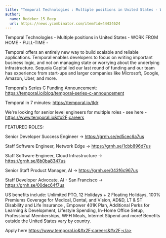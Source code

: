 ```yaml
---
title: "Temporal Technologies : Multiple positions in United States - WORK FROM HOME"
author:
  name: Redeker_15_Beep
  url: https://news.ycombinator.com/item?id=44434624
---
```

Temporal Technologies - Multiple positions in United States - WORK FROM HOME - FULL-TIME -

Temporal offers an entirely new way to build scalable and reliable applications. Temporal enables developers to focus on writing important business logic, and not on managing state or worrying about the underlying infrastructure. Sequoia Capital led our last round of funding and our team has experience from start-ups and larger companies like Microsoft, Google, Amazon, Uber, and more.

Temporal’s Series C Funding Announcement: <a href="https:&#x2F;&#x2F;temporal.io&#x2F;blog&#x2F;temporal-series-c-announcement" rel="nofollow">https:&#x2F;&#x2F;temporal.io&#x2F;blog&#x2F;temporal-series-c-announcement</a>

Temporal in 7 minutes: <a href="https:&#x2F;&#x2F;temporal.io&#x2F;tldr" rel="nofollow">https:&#x2F;&#x2F;temporal.io&#x2F;tldr</a>

We&#x27;re looking for senior level engineers for multiple roles - see here - <a href="https:&#x2F;&#x2F;www.temporal.io&#x2F;careers" rel="nofollow">https:&#x2F;&#x2F;www.temporal.io&#x2F;careers</a>

FEATURED ROLES:

Senior Developer Success Engineer → <a href="https:&#x2F;&#x2F;grnh.se&#x2F;ed5cec6a7us" rel="nofollow">https:&#x2F;&#x2F;grnh.se&#x2F;ed5cec6a7us</a>

Staff Software Engineer, Network Edge → <a href="https:&#x2F;&#x2F;grnh.se&#x2F;1cbb896d7us" rel="nofollow">https:&#x2F;&#x2F;grnh.se&#x2F;1cbb896d7us</a>

Staff Software Engineer, Cloud Infrastructure → <a href="https:&#x2F;&#x2F;grnh.se&#x2F;8b0ba8347us" rel="nofollow">https:&#x2F;&#x2F;grnh.se&#x2F;8b0ba8347us</a>

Senior Staff Product Manager, AI → <a href="https:&#x2F;&#x2F;grnh.se&#x2F;043f6c967us" rel="nofollow">https:&#x2F;&#x2F;grnh.se&#x2F;043f6c967us</a>

Staff Developer Advocate, AI - San Francisco → <a href="https:&#x2F;&#x2F;grnh.se&#x2F;00dec64f7us" rel="nofollow">https:&#x2F;&#x2F;grnh.se&#x2F;00dec64f7us</a>

US benefits include: Unlimited PTO, 12 Holidays + 2 Floating Holidays, 100% Premiums Coverage for Medical, Dental, and Vision, AD&amp;D, LT &amp; ST Disability and Life Insurance , Empower 401K Plan, Additional Perks for Learning &amp; Development, Lifestyle Spending, In-Home Office Setup, Professional Memberships, WFH Meals, Internet Stipend and more! Benefits outside the United States vary by country.

Apply here <a href="https:&#x2F;&#x2F;www.temporal.io&#x2F;careers&#x2F;" rel="nofollow">https:&#x2F;&#x2F;www.temporal.io&#x2F;careers&#x2F;</a>
<JobApplication />

